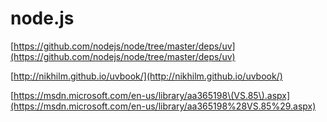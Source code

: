 # node.js

[https://github.com/nodejs/node/tree/master/deps/uv](https://github.com/nodejs/node/tree/master/deps/uv)

[http://nikhilm.github.io/uvbook/](http://nikhilm.github.io/uvbook/)

[https://msdn.microsoft.com/en-us/library/aa365198\(VS.85\).aspx](https://msdn.microsoft.com/en-us/library/aa365198%28VS.85%29.aspx)

